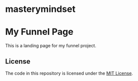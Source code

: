 # masterymindset

# My Funnel Page

This is a landing page for my funnel project.

## License

The code in this repository is licensed under the [MIT License](LICENSE).

